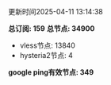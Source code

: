 更新时间2025-04-11 13:14:38

**总订阅: 159**
**总节点: 34900**
- vless节点: 13840
- hysteria2节点: 4

**google ping有效节点: 349**
